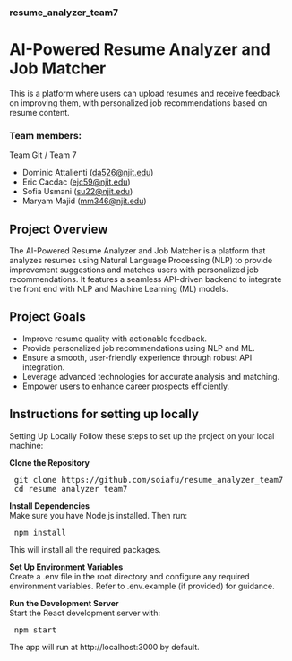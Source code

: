 ### resume_analyzer_team7

# AI-Powered Resume Analyzer and Job Matcher

This is a platform where users can upload resumes and receive feedback on improving them, with personalized job recommendations based on resume content.

### Team members:
Team Git / Team 7
- Dominic Attalienti (da526@njit.edu)
- Eric Cacdac (ejc59@njit.edu)
- Sofia Usmani (su22@njit.edu)
- Maryam Majid (mm346@njit.edu)

## Project Overview
The AI-Powered Resume Analyzer and Job Matcher is a platform that analyzes resumes using Natural Language Processing (NLP) to provide improvement suggestions and matches users with personalized job recommendations. It features a seamless API-driven backend to integrate the front end with NLP and Machine Learning (ML) models.

## Project Goals
- Improve resume quality with actionable feedback.
- Provide personalized job recommendations using NLP and ML.
- Ensure a smooth, user-friendly experience through robust API integration.
- Leverage advanced technologies for accurate analysis and matching.
- Empower users to enhance career prospects efficiently.

## Instructions for setting up locally
Setting Up Locally
Follow these steps to set up the project on your local machine:

**Clone the Repository**
<pre> git clone https://github.com/soiafu/resume_analyzer_team7 
 cd resume_analyzer_team7 </pre>


**Install Dependencies**  
Make sure you have Node.js installed. Then run:
<pre> npm install </pre>
This will install all the required packages.

**Set Up Environment Variables**  
Create a .env file in the root directory and configure any required environment variables. Refer to .env.example (if provided) for guidance.

**Run the Development Server**  
Start the React development server with:
<pre> npm start </pre>
The app will run at http://localhost:3000 by default.

